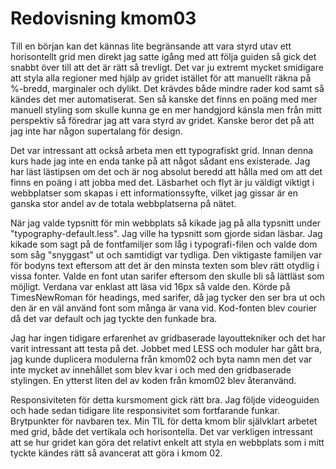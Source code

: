 ---
---
Redovisning kmom03
=========================

Till en början kan det kännas lite begränsande att vara styrd utav ett horisontellt grid men direkt jag satte igång med att
följa guiden så gick det snabbt över till att det är rätt så trevligt. Det var ju extremt mycket smidigare att styla alla
regioner med hjälp av gridet istället för att manuellt räkna på %-bredd, marginaler och dylikt. Det krävdes både mindre
rader kod samt så kändes det mer automatiserat. Sen så kanske det finns en poäng med mer manuell styling som skulle kunna
ge en mer handgjord känsla men från mitt perspektiv så föredrar jag att vara styrd av gridet. Kanske beror det på att jag
inte har någon supertalang för design.

Det var intressant att också arbeta men ett typografiskt grid. Innan denna kurs hade jag inte en enda tanke på att något
sådant ens existerade. Jag har läst lästipsen om det och är nog absolut beredd att hålla med om att det finns en poäng i
att jobba med det. Läsbarhet och flyt är ju väldigt viktigt i webbplatser som skapas i ett informationssyfte, vilket jag
gissar är en ganska stor andel av de totala webbplatserna på nätet.

När jag valde typsnitt för min webbplats så kikade jag på alla typsnitt under "typography-default.less". Jag ville ha
typsnitt som gjorde sidan läsbar. Jag kikade som sagt på de fontfamiljer
som låg i typografi-filen och valde dom som såg "snyggast" ut och
samtidigt var tydliga. Den viktigaste familjen var för bodyns text
eftersom att det är den minsta texten som blev rätt otydlig i vissa
fonter. Valde en font utan sarifer eftersom den skulle bli så lättläst
som möjligt. Verdana var enklast att läsa vid 16px så valde den. Körde
på TimesNewRoman för headings, med sarifer, då jag tycker den ser bra
ut och den är en väl använd font som många är vana vid. Kod-fonten blev
courier då det var default och jag tyckte den funkade bra.

Jag har ingen tidigare erfarenhet av gridbaserade layouttekniker och det har varit intressant att
testa på det. Jobbet med LESS och moduler har gått bra, jag kunde duplicera modulerna från kmom02 och
byta namn men det var inte mycket av innehållet som blev kvar i och med den gridbaserade stylingen.
En ytterst liten del av koden från kmom02 blev återanvänd.

Responsiviteten för detta kursmoment gick rätt bra. Jag följde videoguiden och hade sedan tidigare
lite responsivitet som fortfarande funkar. Brytpunkter för navbaren tex. Min TIL för detta kmom blir självklart arbetet med
grid, både det vertikala och horisontella. Det var verkligen intressant att se hur gridet kan göra det relativt enkelt att
styla en webbplats som i mitt tyckte kändes rätt så avancerat att göra i kmom 02.
